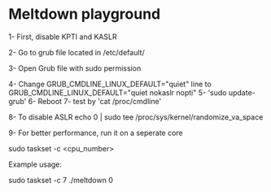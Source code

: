 # Meltdown playground

1- First, disable KPTI and KASLR

2- Go to grub file located in /etc/default/

3- Open Grub file with sudo permission

4- Change
	GRUB_CMDLINE_LINUX_DEFAULT="quiet"
	line to
	GRUB_CMDLINE_LINUX_DEFAULT="quiet nokaslr nopti"
5- 'sudo update-grub'
6- Reboot
7- test by 'cat /proc/cmdline'

8- To disable ASLR
echo 0 | sudo tee /proc/sys/kernel/randomize_va_space


9- For better performance, run it on a seperate core


sudo taskset -c <cpu_number> <application>

Example usage:

sudo taskset -c 7 ./meltdown 0

